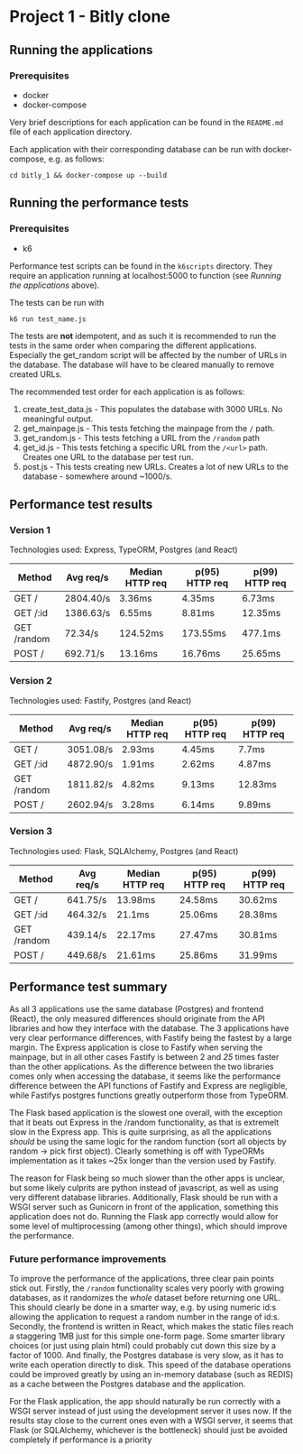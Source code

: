 # Project 1 - Bitly clone
## Running the applications
### Prerequisites 
* docker
* docker-compose

Very brief descriptions for each application can be found in the `README.md` file of each application directory.

Each application with their corresponding database can be run with docker-compose, e.g. as follows:
```
cd bitly_1 && docker-compose up --build
```

## Running the performance tests
### Prerequisites
* k6

Performance test scripts can be found in the `k6scripts` directory.
They require an application running at localhost:5000 to function (see *Running the applications* above).

The tests can be run with
```
k6 run test_name.js
```

The tests are **not** idempotent, and as such it is recommended to run the tests in the same order when comparing the different applications.
Especially the get_random script will be affected by the number of URLs in the database. The database will have to be cleared manually to remove created URLs.

The recommended test order for each application is as follows:
1. create_test_data.js - This populates the database with 3000 URLs. No meaningful output.
2. get_mainpage.js - This tests fetching the mainpage from the `/` path.
3. get_random.js - This tests fetching a URL from the `/random` path
4. get_id.js - This tests fetching a specific URL from the `/<url>` path. Creates one URL to the database per test run.
5. post.js - This tests creating new URLs. Creates a lot of new URLs to the database - somewhere around ~1000/s.

## Performance test results
### Version 1
Technologies used: Express, TypeORM, Postgres (and React)

| Method      | Avg req/s | Median HTTP req | p(95) HTTP req | p(99) HTTP req |
| ----------- | --------- | --------------- | -------------- | -------------- |
| GET /       | 2804.40/s | 3.36ms          | 4.35ms         | 6.73ms         |
| GET /:id    | 1386.63/s | 6.55ms          | 8.81ms         | 12.35ms        |
| GET /random | 72.34/s   | 124.52ms        | 173.55ms       | 477.1ms        |
| POST /      | 692.71/s  | 13.16ms         | 16.76ms        | 25.65ms        |


### Version 2
Technologies used: Fastify, Postgres (and React)

| Method      | Avg req/s | Median HTTP req | p(95) HTTP req | p(99) HTTP req |
| ----------- | --------- | --------------- | -------------- | -------------- |
| GET /       | 3051.08/s | 2.93ms          | 4.45ms         | 7.7ms          |
| GET /:id    | 4872.90/s | 1.91ms          | 2.62ms         | 4.87ms         |
| GET /random | 1811.82/s | 4.82ms          | 9.13ms         | 12.83ms        |
| POST /      | 2602.94/s | 3.28ms          | 6.14ms         | 9.89ms         |


### Version 3
Technologies used: Flask, SQLAlchemy, Postgres (and React)

| Method      | Avg req/s | Median HTTP req | p(95) HTTP req | p(99) HTTP req |
| ----------- | --------- | --------------- | -------------- | -------------- |
| GET /       | 641.75/s  | 13.98ms         | 24.58ms        | 30.62ms        |
| GET /:id    | 464.32/s  | 21.1ms          | 25.06ms        | 28.38ms        |
| GET /random | 439.14/s  | 22.17ms         | 27.47ms        | 30.81ms        |
| POST /      | 449.68/s  | 21.61ms         | 25.86ms        | 31.99ms        |

## Performance test summary
As all 3 applications use the same database (Postgres) and frontend (React), the only measured differences should originate from the API libraries and how they interface with the database. 
The 3 applications have very clear performance differences, with Fastify being the fastest by a large margin.
The Express application is close to Fastify when serving the mainpage, but in all other cases Fastify is between 2 and *25* times faster than the other applications.
As the difference between the two libraries comes only when accessing the database, it seems like the performance difference between the API functions of Fastify and Express are negligible, while Fastifys postgres functions greatly outperform those from TypeORM.

The Flask based application is the slowest one overall, with the exception that it beats out Express in the /random functionality, as that is extremelt slow in the Express app.
This is quite surprising, as all the applications *should* be using the same logic for the random function (sort all objects by random -> pick first object).
Clearly something is off with TypeORMs implementation as it takes ~25x longer than the version used by Fastify.

The reason for Flask being so much slower than the other apps is unclear, but some likely culprits are python instead of javascript, as well as using very different database libraries.
Additionally, Flask should be run with a WSGI server such as Gunicorn in front of the application, something this application does not do.
Running the Flask app correctly would allow for some level of multiprocessing (among other things), which should improve the performance.


### Future performance improvements
To improve the performance of the applications, three clear pain points stick out.
Firstly, the `/random` functionality scales very poorly with growing databases, as it randomizes the *whole* dataset before returning one URL. 
This should clearly be done in a smarter way, e.g. by using numeric id:s allowing the application to request a random number in the range of id:s.
Secondly, the frontend is written in React, which makes the static files reach a staggering 1MB just for this simple one-form page. 
Some smarter library choices (or just using plain html) could probably cut down this size by a factor of 1000.
And finally, the Postgres database is very slow, as it has to write each operation directly to disk.
This speed of the database operations could be improved greatly by using an in-memory database (such as REDIS) as a cache between the Postgres database and the application.

For the Flask application, the app should naturally be run correctly with a WSGI server instead of just using the development server it uses now.
If the results stay close to the current ones even with a WSGI server, it seems that Flask (or SQLAlchemy, whichever is the bottleneck) should just be avoided completely if performance is a priority